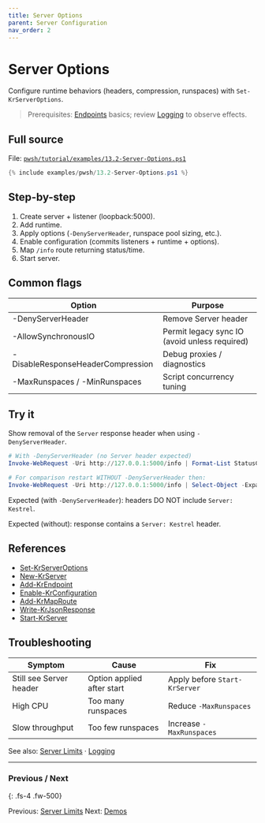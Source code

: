 ```yaml
---
title: Server Options
parent: Server Configuration
nav_order: 2
---
```


# Server Options

Configure runtime behaviors (headers, compression, runspaces) with `Set-KrServerOptions`.

> Prerequisites: [Endpoints](../7.endpoints/index) basics; review [Logging](../5.logging/index) to observe effects.

## Full source

File: [`pwsh/tutorial/examples/13.2-Server-Options.ps1`][13.2-Server-Options.ps1]

```powershell
{% include examples/pwsh/13.2-Server-Options.ps1 %}
```

## Step-by-step

1. Create server + listener (loopback:5000).
2. Add runtime.
3. Apply options (`-DenyServerHeader`, runspace pool sizing, etc.).
4. Enable configuration (commits listeners + runtime + options).
5. Map `/info` route returning status/time.
6. Start server.

## Common flags

| Option                            | Purpose                                       |
| --------------------------------- | --------------------------------------------- |
| -DenyServerHeader                 | Remove Server header                          |
| -AllowSynchronousIO               | Permit legacy sync IO (avoid unless required) |
| -DisableResponseHeaderCompression | Debug proxies / diagnostics                   |
| -MaxRunspaces / -MinRunspaces     | Script concurrency tuning                     |

## Try it

Show removal of the `Server` response header when using `-DenyServerHeader`.

```powershell
# With -DenyServerHeader (no Server header expected)
Invoke-WebRequest -Uri http://127.0.0.1:5000/info | Format-List StatusCode,Headers,Content

# For comparison restart WITHOUT -DenyServerHeader then:
Invoke-WebRequest -Uri http://127.0.0.1:5000/info | Select-Object -ExpandProperty RawContent
```

Expected (with `-DenyServerHeader`): headers DO NOT include `Server: Kestrel`.

Expected (without): response contains a `Server: Kestrel` header.

## References

- [Set-KrServerOptions][Set-KrServerOptions]
- [New-KrServer][New-KrServer]
- [Add-KrEndpoint][Add-KrEndpoint]
- [Enable-KrConfiguration][Enable-KrConfiguration]
- [Add-KrMapRoute][Add-KrMapRoute]
- [Write-KrJsonResponse][Write-KrJsonResponse]
- [Start-KrServer][Start-KrServer]

## Troubleshooting

| Symptom                 | Cause                      | Fix                           |
| ----------------------- | -------------------------- | ----------------------------- |
| Still see Server header | Option applied after start | Apply before `Start-KrServer` |
| High CPU                | Too many runspaces         | Reduce `-MaxRunspaces`        |
| Slow throughput         | Too few runspaces          | Increase `-MaxRunspaces`      |

See also: [Server Limits](./1.Server-Limits) · [Logging](../5.logging/index)

---

### Previous / Next

{: .fs-4 .fw-500}

Previous: [Server Limits](./1.Server-Limits.md)
Next: [Demos](../14.demos/index)

[13.2-Server-Options.ps1]: /pwsh/tutorial/examples/13.2-Server-Options.ps1
[Set-KrServerOptions]: /pwsh/cmdlets/Set-KrServerOptions
[New-KrServer]: /pwsh/cmdlets/New-KrServer
[Add-KrEndpoint]: /pwsh/cmdlets/Add-KrEndpoint
[Enable-KrConfiguration]: /pwsh/cmdlets/Enable-KrConfiguration
[Add-KrMapRoute]: /pwsh/cmdlets/Add-KrMapRoute
[Write-KrJsonResponse]: /pwsh/cmdlets/Write-KrJsonResponse
[Start-KrServer]: /pwsh/cmdlets/Start-KrServer
